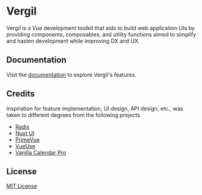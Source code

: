 # Vergil

Vergil is a Vue development toolkit that aids to build web application UIs by providing components, composables, and utility functions aimed to simplify and hasten development while improving DX and UX.

## Documentation

Visit the [documentation](https://8ctavio.github.io/vergil/) to explore Vergil's features.

## Credits

Inspiration for feature implementation, UI design, API design, etc., was taken to different degrees from the following projects

- [Radix](https://www.radix-ui.com/)
- [Nuxt UI](https://ui.nuxt.com/)
- [PrimeVue](https://primevue.org/)
- [VueUse](https://vueuse.org/)
- [Vanilla Calendar Pro](https://vanilla-calendar.pro/)

## License

[MIT License](https://github.com/8ctavio/vergil/blob/main/LICENSE)